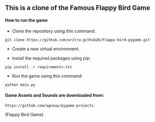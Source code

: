 ## This is a clone of the Famous Flappy Bird Game

#### How to run the game

- Clone the repository using this command:

```
git clone https://github.com/aritra-github26/Flappy-bird-pygame.git
```

- Create a new virtual environment.

- Install the required packages using pip:

```
pip install -r requirements.txt
```

- Run the game using this command:
```
python main.py
```

#### Game Assets and Sounds are downloaded from:
```
https://github.com/agneay/pygame-projects
```
(Flappy Bird Game)